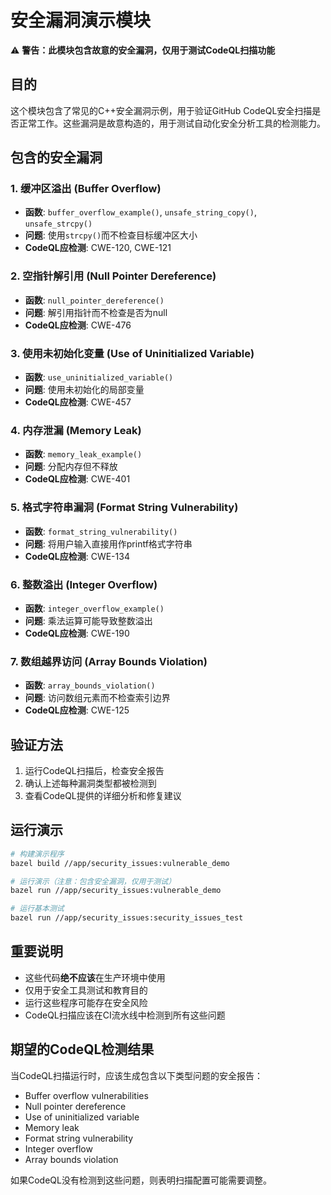 # 安全漏洞演示模块

⚠️ **警告：此模块包含故意的安全漏洞，仅用于测试CodeQL扫描功能**

## 目的

这个模块包含了常见的C++安全漏洞示例，用于验证GitHub CodeQL安全扫描是否正常工作。这些漏洞是故意构造的，用于测试自动化安全分析工具的检测能力。

## 包含的安全漏洞

### 1. 缓冲区溢出 (Buffer Overflow)
- **函数**: `buffer_overflow_example()`, `unsafe_string_copy()`, `unsafe_strcpy()`
- **问题**: 使用`strcpy()`而不检查目标缓冲区大小
- **CodeQL应检测**: CWE-120, CWE-121

### 2. 空指针解引用 (Null Pointer Dereference)
- **函数**: `null_pointer_dereference()`
- **问题**: 解引用指针而不检查是否为null
- **CodeQL应检测**: CWE-476

### 3. 使用未初始化变量 (Use of Uninitialized Variable)
- **函数**: `use_uninitialized_variable()`
- **问题**: 使用未初始化的局部变量
- **CodeQL应检测**: CWE-457

### 4. 内存泄漏 (Memory Leak)
- **函数**: `memory_leak_example()`
- **问题**: 分配内存但不释放
- **CodeQL应检测**: CWE-401

### 5. 格式字符串漏洞 (Format String Vulnerability)
- **函数**: `format_string_vulnerability()`
- **问题**: 将用户输入直接用作printf格式字符串
- **CodeQL应检测**: CWE-134

### 6. 整数溢出 (Integer Overflow)
- **函数**: `integer_overflow_example()`
- **问题**: 乘法运算可能导致整数溢出
- **CodeQL应检测**: CWE-190

### 7. 数组越界访问 (Array Bounds Violation)
- **函数**: `array_bounds_violation()`
- **问题**: 访问数组元素而不检查索引边界
- **CodeQL应检测**: CWE-125

## 验证方法

1. 运行CodeQL扫描后，检查安全报告
2. 确认上述每种漏洞类型都被检测到
3. 查看CodeQL提供的详细分析和修复建议

## 运行演示

```bash
# 构建演示程序
bazel build //app/security_issues:vulnerable_demo

# 运行演示（注意：包含安全漏洞，仅用于测试）
bazel run //app/security_issues:vulnerable_demo

# 运行基本测试
bazel run //app/security_issues:security_issues_test
```

## 重要说明

- 这些代码**绝不应该**在生产环境中使用
- 仅用于安全工具测试和教育目的
- 运行这些程序可能存在安全风险
- CodeQL扫描应该在CI流水线中检测到所有这些问题

## 期望的CodeQL检测结果

当CodeQL扫描运行时，应该生成包含以下类型问题的安全报告：

- Buffer overflow vulnerabilities
- Null pointer dereference
- Use of uninitialized variable
- Memory leak
- Format string vulnerability
- Integer overflow
- Array bounds violation

如果CodeQL没有检测到这些问题，则表明扫描配置可能需要调整。 
